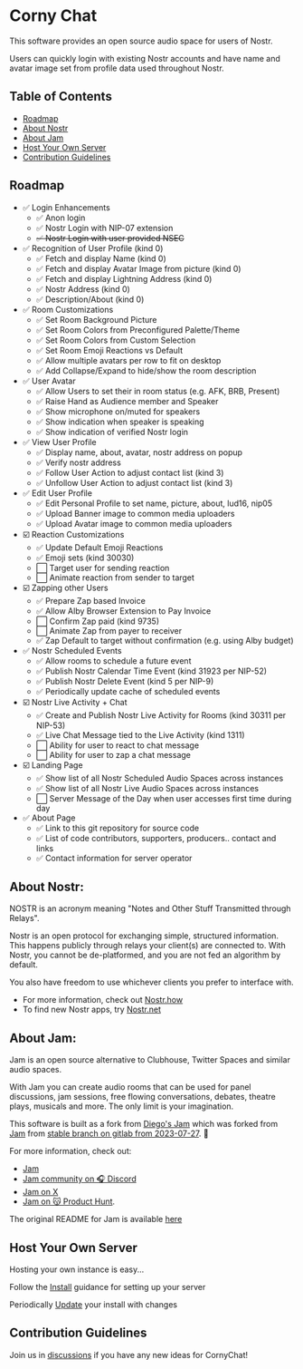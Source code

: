 # Corny Chat

This software provides an open source audio space for users of Nostr.

Users can quickly login with existing Nostr accounts and have name and avatar image set from profile data used throughout Nostr.

## Table of Contents

- [Roadmap](#roadmap)
- [About Nostr](#about-nostr)
- [About Jam](#about-jam)
- [Host Your Own Server](#host-your-own-server)
- [Contribution Guidelines](#contribution-guidelines)

## Roadmap

- ✅ Login Enhancements
  - ✅ Anon login
  - ✅ Nostr Login with NIP-07 extension
  - ~~✅ Nostr Login with user provided NSEC~~
- ✅ Recognition of User Profile (kind 0)
  - ✅ Fetch and display Name (kind 0)
  - ✅ Fetch and display Avatar Image from picture (kind 0)
  - ✅ Fetch and display Lightning Address (kind 0)
  - ✅ Nostr Address (kind 0)
  - ✅ Description/About (kind 0)
- ✅ Room Customizations
  - ✅ Set Room Background Picture
  - ✅ Set Room Colors from Preconfigured Palette/Theme
  - ✅ Set Room Colors from Custom Selection
  - ✅ Set Room Emoji Reactions vs Default
  - ✅ Allow multiple avatars per row to fit on desktop
  - ✅ Add Collapse/Expand to hide/show the room description
- ✅ User Avatar
  - ✅ Allow Users to set their in room status (e.g. AFK, BRB, Present)
  - ✅ Raise Hand as Audience member and Speaker
  - ✅ Show microphone on/muted for speakers
  - ✅ Show indication when speaker is speaking
  - ✅ Show indication of verified Nostr login
- ✅ View User Profile
  - ✅ Display name, about, avatar, nostr address on popup
  - ✅ Verify nostr address
  - ✅ Follow User Action to adjust contact list (kind 3)
  - ✅ Unfollow User Action to adjust contact list (kind 3)
- ✅ Edit User Profile
  - ✅ Edit Personal Profile to set name, picture, about, lud16, nip05
  - ✅ Upload Banner image to common media uploaders
  - ✅ Upload Avatar image to common media uploaders
- ☑️ Reaction Customizations
  - ✅ Update Default Emoji Reactions
  - ✅ Emoji sets (kind 30030)
  - ⬜ Target user for sending reaction
  - ⬜ Animate reaction from sender to target
- ☑️ Zapping other Users
  - ✅ Prepare Zap based Invoice
  - ✅ Allow Alby Browser Extension to Pay Invoice
  - ⬜ Confirm Zap paid (kind 9735)
  - ⬜ Animate Zap from payer to receiver
  - ✅ Zap Default to target without confirmation (e.g. using Alby budget)
- ✅ Nostr Scheduled Events
  - ✅ Allow rooms to schedule a future event
  - ✅ Publish Nostr Calendar Time Event (kind 31923 per NIP-52)
  - ✅ Publish Nostr Delete Event (kind 5 per NIP-9) 
  - ✅ Periodically update cache of scheduled events
- ☑️ Nostr Live Activity + Chat
  - ✅ Create and Publish Nostr Live Activity for Rooms (kind 30311 per NIP-53)
  - ✅ Live Chat Message tied to the Live Activity (kind 1311)
  - ⬜ Ability for user to react to chat message
  - ⬜ Ability for user to zap a chat message
- ☑️ Landing Page
  - ✅ Show list of all Nostr Scheduled Audio Spaces across instances
  - ✅ Show list of all Nostr Live Audio Spaces across instances
  - ⬜ Server Message of the Day when user accesses first time during day
- ✅ About Page
  - ✅ Link to this git repository for source code
  - ✅ List of code contributors, supporters, producers.. contact and links
  - ✅ Contact information for server operator

## About Nostr:

NOSTR is an acronym meaning "Notes and Other Stuff Transmitted through Relays". 

Nostr is an open protocol for exchanging simple, structured information. This happens publicly through relays your client(s) are connected to. With Nostr, you cannot be de-platformed, and you are not fed an algorithm by default.

You also have freedom to use whichever clients you prefer to interface with. 

- For more information, check out [Nostr.how](https://nostr.how/en/what-is-nostr)
- To find new Nostr apps, try [Nostr.net](https://nostr.net/)

## About Jam:

Jam is an open source alternative to Clubhouse, Twitter Spaces and similar audio spaces.

With Jam you can create audio rooms that can be used for panel discussions, jam sessions, free flowing conversations, debates, theatre plays, musicals and more. The only limit is your imagination. 

This software is built as a fork from [Diego's Jam](https://github.com/diamsa/jam) which was forked from [Jam](https://gitlab.com/jam-systems/jam.git) from [stable branch on gitlab from 2023-07-27](https://gitlab.com/jam-systems/jam/-/commit/578afaf1d34c0422c153b68f5e8eb09610872bb6). 🍓 

For more information, check out:
- [Jam](https://gitlab.com/jam-systems/jam.git)
- [Jam community on 🎧 Discord](https://discord.gg/BfakmCuXSX)
- [Jam on X](https://twitter.com/jam_systems)
- [Jam on 😽 Product Hunt](https://www.producthunt.com/posts/jam-d17ff3cc-556c-4c17-8140-5211cb1cd81f).

The original README for Jam is available [here](JAM-README.md)

## Host Your Own Server

Hosting your own instance is easy...

Follow the [Install](INSTALL.md) guidance for setting up your server

Periodically [Update](UPDATE.md) your install with changes

## Contribution Guidelines

Join us in [discussions](https://github.com/vicariousdrama/cornychat/discussions) if you have any new ideas for CornyChat!


